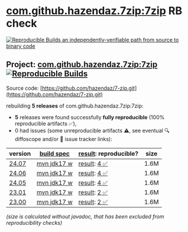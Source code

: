 [com.github.hazendaz.7zip:7zip](https://central.sonatype.com/artifact/com.github.hazendaz.7zip/7zip/versions) RB check
=======

[![Reproducible Builds](https://reproducible-builds.org/images/logos/rb.svg) an independently-verifiable path from source to binary code](https://reproducible-builds.org/)

## Project: [com.github.hazendaz.7zip:7zip](https://central.sonatype.com/artifact/com.github.hazendaz.7zip/7zip/versions) [![Reproducible Builds](https://img.shields.io/endpoint?url=https://raw.githubusercontent.com/jvm-repo-rebuild/reproducible-central/master/content/com/github/hazendaz/7zip/badge.json)](https://github.com/jvm-repo-rebuild/reproducible-central/blob/master/content/com/github/hazendaz/7zip/README.md)

Source code: [https://github.com/hazendaz/7-zip.git](https://github.com/hazendaz/7-zip.git)

rebuilding **5 releases** of com.github.hazendaz.7zip:7zip:
- **5** releases were found successfully **fully reproducible** (100% reproducible artifacts :white_check_mark:),
- 0 had issues (some unreproducible artifacts :warning:, see eventual :mag: diffoscope and/or :memo: issue tracker links):

| version | [build spec](/BUILDSPEC.md) | [result](https://reproducible-builds.org/docs/jvm/): reproducible? | size |
| -- | --------- | ------ | -- |
| [24.07](https://central.sonatype.com/artifact/com.github.hazendaz.7zip/7zip/24.07/pom) | [mvn jdk17 w](7zip-24.07.buildspec) | [result](7zip-24.07.buildinfo): [4 :white_check_mark: ](7zip-24.07.buildcompare) | 1.6M |
| [24.06](https://central.sonatype.com/artifact/com.github.hazendaz.7zip/7zip/24.06/pom) | [mvn jdk17 w](7zip-24.06.buildspec) | [result](7zip-24.06.buildinfo): [4 :white_check_mark: ](7zip-24.06.buildcompare) | 1.6M |
| [24.05](https://central.sonatype.com/artifact/com.github.hazendaz.7zip/7zip/24.05/pom) | [mvn jdk17 w](7zip-24.05.buildspec) | [result](7zip-24.05.buildinfo): [4 :white_check_mark: ](7zip-24.05.buildcompare) | 1.6M |
| [23.01](https://central.sonatype.com/artifact/com.github.hazendaz.7zip/7zip/23.01/pom) | [mvn jdk17 w](7zip-23.01.buildspec) | [result](7zip-23.01.buildinfo): [2 :white_check_mark: ](7zip-23.01.buildcompare) | 1.6M |
| [23.00](https://central.sonatype.com/artifact/com.github.hazendaz.7zip/7zip/23.00/pom) | [mvn jdk17 w](7zip-23.00.buildspec) | [result](7zip-23.00.buildinfo): [2 :white_check_mark: ](7zip-23.00.buildcompare) | 1.6M |

<i>(size is calculated without javadoc, that has been excluded from reproducibility checks)</i>
